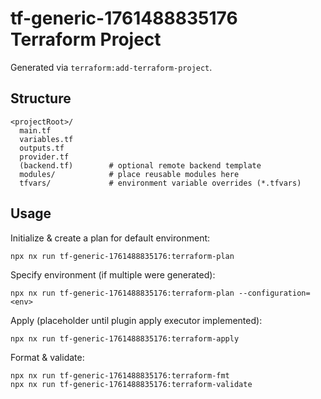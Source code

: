 # tf-generic-1761488835176 Terraform Project

Generated via `terraform:add-terraform-project`.

## Structure

```
<projectRoot>/
  main.tf
  variables.tf
  outputs.tf
  provider.tf
  (backend.tf)        # optional remote backend template
  modules/            # place reusable modules here
  tfvars/             # environment variable overrides (*.tfvars)
```

## Usage

Initialize & create a plan for default environment:

```
npx nx run tf-generic-1761488835176:terraform-plan
```

Specify environment (if multiple were generated):

```
npx nx run tf-generic-1761488835176:terraform-plan --configuration=<env>
```

Apply (placeholder until plugin apply executor implemented):

```
npx nx run tf-generic-1761488835176:terraform-apply
```

Format & validate:

```
npx nx run tf-generic-1761488835176:terraform-fmt
npx nx run tf-generic-1761488835176:terraform-validate
```
